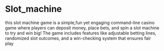 # Slot_machine
this slot machine game is a simple,fun yet engaging command-line casino game where players can deposit money, place bets, and spin a slot machine to try and win big! The game includes features like adjustable betting lines, randomized slot outcomes, and a win-checking system that ensures fair play

